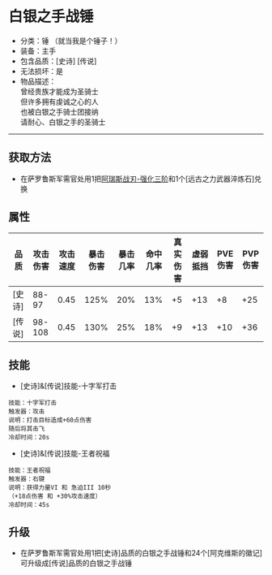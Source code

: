 # 白银之手战锤
* 分类：锤 （就当我是个锤子！）
* 装备：主手
* 包含品质：[史诗] [传说]
* 无法损坏：是
* 物品描述：<br/>曾经贵族才能成为圣骑士<br/>但许多拥有虔诚之心的人<br/>也被白银之手骑士团接纳<br/>请耐心、白银之手的圣骑士
---
## 获取方法
* 在萨罗鲁斯军需官处用1把<a href="https://github.com/LeafletXD/Minecraft-Yuanchu-Server-Wiki/blob/main/Wiki/RPG%E9%81%93%E5%85%B7/%E8%BF%91%E6%88%98%E6%AD%A6%E5%99%A8/%E5%89%91/%E9%98%BF%E7%91%9E%E6%96%AF%E6%88%98%E5%88%80.md#%E5%BC%BA%E5%8C%96">阿瑞斯战刃-强化三阶<a/>和1个[远古之力武器淬炼石]兑换
## 属性
|品质|攻击伤害|攻击速度|暴击伤害|暴击几率|命中几率|真实伤害|虚弱抵挡|PVE伤害|PVP伤害|
|----|----|----|----|----|----|----|----|----|----|
|[史诗]|88-97|0.45|125%|20%|13%|+5|+13|+8|+25|
|[传说]|98-108|0.45|130%|25%|18%|+9|+13|+10|+36|
## 技能
* [史诗]&[传说]技能-十字军打击
```
技能：十字军打击
触发器：攻击
说明：打击目标造成+60点伤害
随后将其击飞
冷却时间：20s
```
* [史诗]&[传说]技能-王者祝福
```
技能：王者祝福
触发器：右键
说明：获得力量VI 和 急迫III 10秒
（+18点伤害 和 +30%攻击速度）
冷却时间：45s
```
## 升级
* 在萨罗鲁斯军需官处用1把[史诗]品质的白银之手战锤和24个[阿克维斯的徽记]可升级成[传说]品质的白银之手战锤
